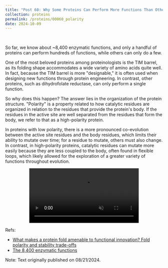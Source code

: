 ```yaml
---
title: "Post 60: Why Some Proteins Can Perform More Functions Than Others? 🤔"
collection: proteins
permalink: /proteins/00060_polarity
date: 2024-10-09
---
```


&nbsp;


So far, we know about ~8,400 enzymatic functions, and only a handful of proteins can perform hundreds of functions, while others can only do a few.

One of the most beloved proteins among proteinologists is the TIM barrel, as its folding shape accommodates a wide variety of amino acids quite well. In fact, because the TIM barrel is more "designable," it is often used when designing new functions through protein engineering. In contrast, other proteins, such as dihydrofolate reductase, can only perform a single function.

So why does this happen? The answer lies in the organization of the protein structure. "Polarity" is a property related to how catalytic residues are organized in relation to the residues that provide the protein's body. If the residues in the active site are well separated from the residues that form the body, we refer to that as a high-polarity protein.

In proteins with low polarity, there is a more pronounced co-evolution between the active site residues and the body residues, which limits their ability to mutate over time; for a residue to mutate, others must also change. In contrast, in high-polarity proteins, catalytic residues can mutate more easily because they are less coupled to the body, often found in flexible loops, which likely allowed for the exploration of a greater variety of functions throughout evolution.

<div>
<center>
<video width="350" autoplay="autoplay" loop="true" controls muted>
  <source src="https://miangoar.github.io/images/proteins/00060_pol.mp4" type="video/mp4">
  Your browser does not support the video tag.
</video>
</center>
</div>

Refs:
* [What makes a protein fold amenable to functional innovation? Fold polarity and stability trade-offs](https://pubmed.ncbi.nlm.nih.gov/23542341/)
* [The 8,400 enzymatic functions](https://miangoaren.github.io/proteins/00039_fx)

Note: Text originally published on 08/21/2024.
